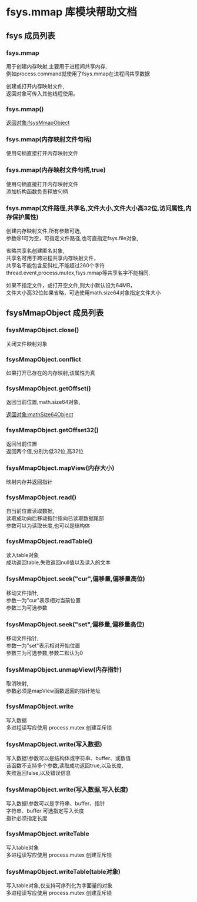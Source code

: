 # fsys.mmap 库模块帮助文档

<a id="fsys"></a>
## fsys 成员列表


<a id="fsys.mmap"></a>
### fsys.mmap 
 用于创建内存映射,主要用于进程间共享内存,  
例如process.command就使用了fsys.mmap在进程间共享数据

创建或打开内存映射文件,  
返回对象可传入其他线程使用。

<a id="fsys.mmap"></a>
### fsys.mmap() 
 [返回对象:fsysMmapObject](#fsysMmapObject)

<a id="fsys.mmap"></a>
### fsys.mmap(内存映射文件句柄) 
 使用句柄直接打开内存映射文件

<a id="fsys.mmap"></a>
### fsys.mmap(内存映射文件句柄,true) 
 使用句柄直接打开内存映射文件  
添加析构函数负责释放句柄

<a id="fsys.mmap"></a>
### fsys.mmap(文件路径,共享名,文件大小,文件大小高32位,访问属性,内存保护属性) 
 创建内存映射文件,所有参数可选,  
参数@1可为空，可指定文件路径,也可直指定fsys.file对象,  
  
省略共享名创建匿名对象,  
共享名可用于跨进程共享内存映射文件，  
共享名不能包含反斜杠,不能超过260个字符  
thread.event,process.mutex,fsys.mmap等共享名字不能相同,  
  
如果不指定文件，或打开空文件,则大小默认设为64MB，  
文件大小高32位如果省略，可选使用math.size64对象指定文件大小

<a id="fsysMmapObject"></a>
## fsysMmapObject 成员列表


<a id="fsysMmapObject.close"></a>
### fsysMmapObject.close() 
 关闭文件映射对象

<a id="fsysMmapObject.conflict"></a>
### fsysMmapObject.conflict 
 如果打开已存在的内存映射,该属性为真

<a id="fsysMmapObject.getOffset"></a>
### fsysMmapObject.getOffset() 
 返回当前位置,math.size64对象,  
  
[返回对象:mathSize64Object](https://www.aardio.com/zh-cn/doc/library-reference/math/_.html#mathSize64Object)

<a id="fsysMmapObject.getOffset32"></a>
### fsysMmapObject.getOffset32() 
 返回当前位置  
返回两个值,分别为低32位,高32位

<a id="fsysMmapObject.mapView"></a>
### fsysMmapObject.mapView(内存大小) 
 映射内存并返回指针

<a id="fsysMmapObject.read"></a>
### fsysMmapObject.read() 
 自当前位置读取数据,  
读取成功向后移动指针指向已读取数据尾部  
参数可以为读取长度,也可以是结构体

<a id="fsysMmapObject.readTable"></a>
### fsysMmapObject.readTable() 
 读入table对象  
成功返回table,失败返回null值以及读入的文本

<a id="fsysMmapObject.seek"></a>
### fsysMmapObject.seek("cur",偏移量,偏移量高位) 
 移动文件指针,  
参数一为"cur"表示相对当前位置  
参数三为可选参数

<a id="fsysMmapObject.seek"></a>
### fsysMmapObject.seek("set",偏移量,偏移量高位) 
 移动文件指针,  
参数一为"set"表示相对开始位置  
参数三为可选参数,参数二默认为0

<a id="fsysMmapObject.unmapView"></a>
### fsysMmapObject.unmapView(内存指针) 
 取消映射,  
参数必须是mapView函数返回的指针地址

<a id="fsysMmapObject.write"></a>
### fsysMmapObject.write 
 写入数据  
多进程读写应使用 process.mutex 创建互斥锁

<a id="fsysMmapObject.write"></a>
### fsysMmapObject.write(写入数据) 
 写入数据\参数可以是结构体或字符串、buffer、或数值  
该函数不支持多个参数,读取成功返回true,以及长度,  
失败返回false,以及错误信息

<a id="fsysMmapObject.write"></a>
### fsysMmapObject.write(写入数据,写入长度) 
 写入数据\参数可以是字符串、buffer、指针  
字符串、buffer 可选指定写入长度  
指针必须指定长度

<a id="fsysMmapObject.writeTable"></a>
### fsysMmapObject.writeTable 
 写入table对象  
多进程读写应使用 process.mutex 创建互斥锁

<a id="fsysMmapObject.writeTable"></a>
### fsysMmapObject.writeTable(table对象) 
 写入table对象,仅支持可序列化为字面量的对象  
多进程读写应使用 process.mutex 创建互斥锁
